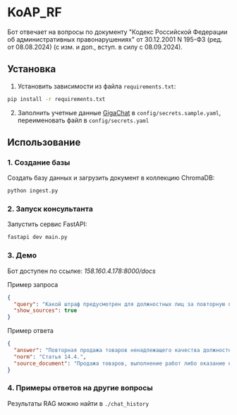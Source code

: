  # KoAP_RF

Бот отвечает на вопросы по документу "Кодекс Российской Федерации об административных правонарушениях" от 30.12.2001 N 195-ФЗ (ред. от 08.08.2024) (с изм. и доп., вступ. в силу с 08.09.2024).

## Установка

1. Установить зависимости из файла `requirements.txt`:

```bash
pip install -r requirements.txt
```
2. Заполнить учетные данные [GigaChat](https://developers.sber.ru/portal/products/gigachat-api#tariffs) в `config/secrets.sample.yaml`, переименовать файл в `config/secrets.yaml`

 ## Использование

### 1. Создание базы

Создать базу данных и загрузить документ в коллекцию ChromaDB:

```bash
python ingest.py
```

### 2. Запуск консультанта

Запустить сервис FastAPI:

```bash
fastapi dev main.py
```

### 3. Демо
Бот доступен по ссылке: *158.160.4.178:8000/docs*

Пример запроса
```json
{
  "query": "Какой штраф предусмотрен для должностных лиц за повторную продажу товаров ненадлежащего качества?",
  "show_sources": true
}
```
Пример ответа
```json
{
  "answer": "Повторная продажа товаров ненадлежащего качества должностным лицом влечет наложение административного штрафа на должностных лиц в размере от семи тысяч до пятнадцати тысяч рублей либо дисквалификацию на срок до одного года.",
  "norm": "Статья 14.4.",
  "source_document": "Продажа товаров, выполнение работ либо оказание населению услуг ненадлежащего качества или с нарушением установленных законодательством Российской Федерации требований\n(в ред. Федерального закона от 18.07.2011 N 237-ФЗ)\n1. Продажа товаров, не соответствующих образцам по качеству, выполнение работ либо оказание населению услуг, не соответствующих требованиям нормативных правовых актов, устанавливающих порядок (правила) выполнения работ либо оказания населению услуг, за исключением случаев, предусмотренных статьями 14.4.2 и 14.4.3 настоящего Кодекса, -\n(в ред. Федеральных законов от 25.11.2013 N 317-ФЗ, от 27.12.2019 N 493-ФЗ)\nвлечет наложение административного штрафа на граждан в размере от одной тысячи до двух тысяч рублей; на должностных лиц - от трех тысяч до десяти тысяч рублей; на лиц, осуществляющих предпринимательскую деятельность без образования юридического лица, - от десяти тысяч до двадцати тысяч рублей; на юридических лиц - от двадцати тысяч до тридцати тысяч рублей.\n2. Повторное совершение административного правонарушения, предусмотренного частью 1 настоящей статьи, -\n(в ред. Федерального закона от 23.07.2013 N 196-ФЗ)\nвлечет наложение административного штрафа на граждан в размере от двух тысяч до пяти тысяч рублей; на должностных лиц - от семи тысяч до пятнадцати тысяч рублей либо дисквалификацию на срок до одного года; на лиц, осуществляющих предпринимательскую деятельность без образования юридического лица, - от пятнадцати тысяч до тридцати тысяч рублей с конфискацией предметов административного правонарушения либо без таковой; на юридических лиц - от тридцати тысяч до пятидесяти тысяч рублей с конфискацией предметов административного правонарушения либо без таковой."
}
```


### 4. Примеры ответов на другие вопросы
Результаты RAG можно найти в `./chat_history`
